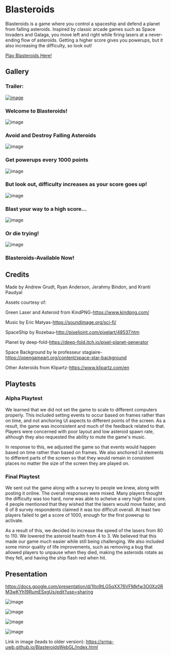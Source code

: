 # Blasteroids
Blasteroids is a game where you control a spaceship and defend a planet from falling asteroids. Inspired by classic arcade games such as Space Invaders and Galaga, you move left and right while firing lasers at a never-ending flow of asteroids. Getting a higher score gives you powerups, but it also increasing the difficulty, so look out!


[Play Blasteroids Here!](https://agrudt.github.io/Blasteroids/)


## Gallery

### Trailer:

[![image](https://user-images.githubusercontent.com/82253713/121636330-9913eb00-ca3c-11eb-8425-13057087ba46.png)](https://www.youtube.com/watch?v=ee6V-zWfgCE)

### Welcome to Blasteroids!
![image](https://user-images.githubusercontent.com/82253713/121625119-affc1280-ca27-11eb-8fba-f7a23686600e.png)

### Avoid and Destroy Falling Asteroids
![image](https://user-images.githubusercontent.com/82253713/121624699-d66d7e00-ca26-11eb-9df8-ddd21cb5b23e.png)

### Get powerups every 1000 points
![image](https://user-images.githubusercontent.com/82253713/121624741-ea18e480-ca26-11eb-8b54-86a92246f19f.png)

### But look out, difficulty increases as your score goes up!
![image](https://user-images.githubusercontent.com/82253713/121624778-fb61f100-ca26-11eb-91f9-aea49749f765.png)

### Blast your way to a high score...
![image](https://user-images.githubusercontent.com/82253713/121624844-24828180-ca27-11eb-8536-066cd15d39e6.png)

### Or die trying!
![image](https://user-images.githubusercontent.com/82253713/121624820-19c7ec80-ca27-11eb-9eba-b822a3a61138.png)

### Blasteroids-Available Now!

## Credits

Made by Andrew Grudt, Ryan Anderson, Jerahmy Bindon, and Kranti Paudyal

Assets courtesy of:

Green Laser and Asteroid from KindPNG-https://www.kindpng.com/

Music by Eric Matyas-https://soundimage.org/sci-fi/

SpaceShip by Rozebau-http://pixeljoint.com/pixelart/48537.htm

Planet by deep-fold-https://deep-fold.itch.io/pixel-planet-generator

Space Background by le professeur stagiaire-https://opengameart.org/content/space-star-background

Other Asteroids from Klipartz-https://www.klipartz.com/en

## Playtests

### Alpha Playtest
We learned that we did not set the game to scale to different computers properly. This included setting events to occur based on frames rather than on time, and not anchoring UI aspects to different points of the screen. As a result, the game was inconsistent and much of the feedback related to that. Players were concerned with poor layout and low asteroid spawn rate, although they also requested the ability to mute the game's music.

In response to this, we adjusted the game so that events would happen based on time rather than based on frames. We also anchored UI elements to different parts of the screen so that they would remain in consistent places no matter the size of the screen they are played on.

### Final Playtest
We sent out the game along with a survey to people we knew, along with posting it online. The overall responses were mixed. Many players thought the difficulty was too hard, none was able to acheive a very high final score. 4 people mentioned that they wished that the lasers would move faster, and 6 of 8 survey respondents claimed it was too difficult overall. At least two players failed to get a score of 1000, enough for the first powerup to activate.

As a result of this, we decided ito increase the speed of the lasers from 80 to 110. We lowered the asteroid health from 4 to 3. We believed that this made our game much easier while still being challenging. We also included some minor quality of life improvements, such as removing a bug that allowed players to unpause when they died, making the asteroids rotate as they fell, and having the ship flash red when hit.

## Presentation

https://docs.google.com/presentation/d/1Ito9tLG5qXX76VFMkfw3O0Xz0RM3wKYh19RumESxgUs/edit?usp=sharing

![image](https://user-images.githubusercontent.com/82253713/121635687-864ce680-ca3b-11eb-87db-41bdeab6ef15.png)

![image](https://user-images.githubusercontent.com/82253713/121627179-bd1b0080-ca2b-11eb-9f39-e8770cdb0995.png)

![image](https://user-images.githubusercontent.com/82253713/121627206-c73cff00-ca2b-11eb-90b0-69392dc56bbc.png)

![image](https://user-images.githubusercontent.com/82253713/121627231-d328c100-ca2b-11eb-94c8-0782df32fe13.png)

Link in image (leads to older version): https://srma-uwb.github.io/BlasteroidsWebGL/index.html

